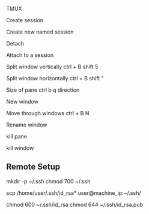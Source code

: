 TMUX

Create session

Create new named session

Detach

Attach to a session

Split window vertically
ctrl + B shift 5


Split window horizontally
ctrl + B shift "

Size of pane
ctrl b q direction

New window


Move through windows
ctrl + B N

Rename window


kill pane

kill window


## Remote Setup

mkdir -p ~/.ssh
chmod 700 ~/.ssh

scp /home/user/.ssh/id_rsa* user@machine_ip:~/.ssh/

chmod 600 ~/.ssh/id_rsa
chmod 644 ~/.ssh/id_rsa.pub
